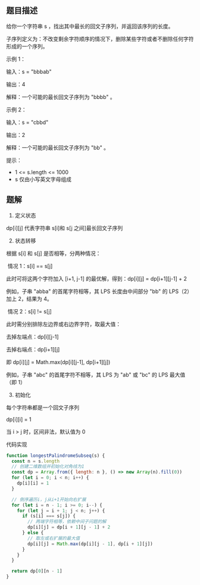 ## 题目描述

给你一个字符串 s ，找出其中最长的回文子序列，并返回该序列的长度。

子序列定义为：不改变剩余字符顺序的情况下，删除某些字符或者不删除任何字符形成的一个序列。

示例 1：

输入：s = "bbbab"

输出：4

解释：一个可能的最长回文子序列为 "bbbb" 。

示例 2：

输入：s = "cbbd"

输出：2

解释：一个可能的最长回文子序列为 "bb" 。

提示：

- 1 <= s.length <= 1000
- s 仅由小写英文字母组成

## 题解

1. 定义状态

dp[i][j] 代表字符串 s[i]和 s[j 之间]最长回文子序列

2. 状态转移

根据 s[i] 和 s[j] 是否相等，分两种情况：

​ 情况 1：s[i] == s[j]

此时可将这两个字符加入 [i+1, j-1] 的最优解，得到：dp[i][j] = dp[i+1][j-1] + 2

例如，子串 "abba" 的首尾字符相等，其 LPS 长度由中间部分 "bb" 的 LPS（2）加上 2，结果为 4。

​ 情况 2：s[i] != s[j]

此时需分别排除左边界或右边界字符，取最大值：

去掉左端点：dp[i][j-1]

去掉右端点：dp[i+1][j]

即 dp[i][j] = Math.max(dp[i][j-1], dp[i+1][j])

例如，子串 "abc" 的首尾字符不相等，其 LPS 为 "ab" 或 "bc" 的 LPS 最大值（即 1）

3. 初始化

每个字符串都是一个回文子序列

dp[i][i] = 1

当 i > j 时，区间非法，默认值为 0

代码实现

```js
function longestPalindromeSubseq(s) {
  const n = s.length
  // 创建二维数组并初始化对角线为1
  const dp = Array.from({ length: n }, () => new Array(n).fill(0))
  for (let i = 0; i < n; i++) {
    dp[i][i] = 1
  }

  // 倒序遍历i，j从i+1开始向右扩展
  for (let i = n - 1; i >= 0; i--) {
    for (let j = i + 1; j < n; j++) {
      if (s[i] === s[j]) {
        // 两端字符相等，依赖中间子问题的解
        dp[i][j] = dp[i + 1][j - 1] + 2
      } else {
        // 取左或右扩展的最大值
        dp[i][j] = Math.max(dp[i][j - 1], dp[i + 1][j])
      }
    }
  }

  return dp[0][n - 1]
}
```
